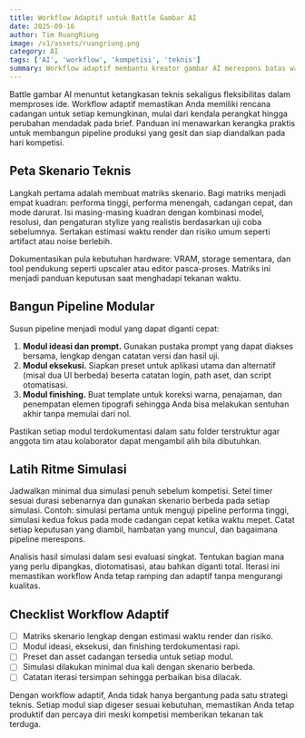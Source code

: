 ```yaml
---
title: Workflow Adaptif untuk Battle Gambar AI
date: 2025-09-16
author: Tim RuangRiung
image: /v1/assets/ruangriung.png
category: AI
tags: ['AI', 'workflow', 'kompetisi', 'teknis']
summary: Workflow adaptif membantu kreator gambar AI merespons batas waktu kompetisi, perubahan tema, dan kendala teknis tanpa kehilangan kualitas visual.
---
```


Battle gambar AI menuntut ketangkasan teknis sekaligus fleksibilitas dalam memproses ide. Workflow adaptif memastikan Anda memiliki rencana cadangan untuk setiap kemungkinan, mulai dari kendala perangkat hingga perubahan mendadak pada brief. Panduan ini menawarkan kerangka praktis untuk membangun pipeline produksi yang gesit dan siap diandalkan pada hari kompetisi.

## Peta Skenario Teknis

Langkah pertama adalah membuat matriks skenario. Bagi matriks menjadi empat kuadran: performa tinggi, performa menengah, cadangan cepat, dan mode darurat. Isi masing-masing kuadran dengan kombinasi model, resolusi, dan pengaturan stylize yang realistis berdasarkan uji coba sebelumnya. Sertakan estimasi waktu render dan risiko umum seperti artifact atau noise berlebih.

Dokumentasikan pula kebutuhan hardware: VRAM, storage sementara, dan tool pendukung seperti upscaler atau editor pasca-proses. Matriks ini menjadi panduan keputusan saat menghadapi tekanan waktu.

## Bangun Pipeline Modular

Susun pipeline menjadi modul yang dapat diganti cepat:

1. **Modul ideasi dan prompt.** Gunakan pustaka prompt yang dapat diakses bersama, lengkap dengan catatan versi dan hasil uji.
2. **Modul eksekusi.** Siapkan preset untuk aplikasi utama dan alternatif (misal dua UI berbeda) beserta catatan login, path aset, dan script otomatisasi.
3. **Modul finishing.** Buat template untuk koreksi warna, penajaman, dan penempatan elemen tipografi sehingga Anda bisa melakukan sentuhan akhir tanpa memulai dari nol.

Pastikan setiap modul terdokumentasi dalam satu folder terstruktur agar anggota tim atau kolaborator dapat mengambil alih bila dibutuhkan.

## Latih Ritme Simulasi

Jadwalkan minimal dua simulasi penuh sebelum kompetisi. Setel timer sesuai durasi sebenarnya dan gunakan skenario berbeda pada setiap simulasi. Contoh: simulasi pertama untuk menguji pipeline performa tinggi, simulasi kedua fokus pada mode cadangan cepat ketika waktu mepet. Catat setiap keputusan yang diambil, hambatan yang muncul, dan bagaimana pipeline merespons.

Analisis hasil simulasi dalam sesi evaluasi singkat. Tentukan bagian mana yang perlu dipangkas, diotomatisasi, atau bahkan diganti total. Iterasi ini memastikan workflow Anda tetap ramping dan adaptif tanpa mengurangi kualitas.

## Checklist Workflow Adaptif

- [ ] Matriks skenario lengkap dengan estimasi waktu render dan risiko.
- [ ] Modul ideasi, eksekusi, dan finishing terdokumentasi rapi.
- [ ] Preset dan asset cadangan tersedia untuk setiap modul.
- [ ] Simulasi dilakukan minimal dua kali dengan skenario berbeda.
- [ ] Catatan iterasi tersimpan sehingga perbaikan bisa dilacak.

Dengan workflow adaptif, Anda tidak hanya bergantung pada satu strategi teknis. Setiap modul siap digeser sesuai kebutuhan, memastikan Anda tetap produktif dan percaya diri meski kompetisi memberikan tekanan tak terduga.

